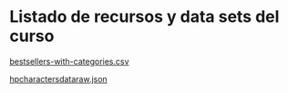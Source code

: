 # Listado de recursos y data sets del curso

[bestsellers-with-categories.csv](recursos/bestsellers-with-categories.csv)

[hpcharactersdataraw.json](recursos/hpcharactersdataraw.json)